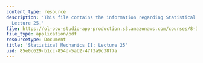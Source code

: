 ```yaml
---
content_type: resource
description: 'This file contains the information regarding Statistical Mechanics II:
  Lecture 25.'
file: https://ol-ocw-studio-app-production.s3.amazonaws.com/courses/8-334-statistical-mechanics-ii-statistical-physics-of-fields-spring-2014/85e0c629b1cc854d5ab247f3a9c38f7a_MIT8_334S14_Lec25.pdf
file_type: application/pdf
resourcetype: Document
title: 'Statistical Mechanics II: Lecture 25'
uid: 85e0c629-b1cc-854d-5ab2-47f3a9c38f7a
---
```

